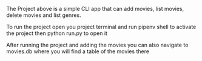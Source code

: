 The Project above is a simple CLI app that  can add movies, list movies, delete movies and list genres.

To run the project open you project terminal and run pipenv shell to activate the project  then python run.py to open it 

After running the project and adding the movies you can also navigate to movies.db where you will find a table of the movies there